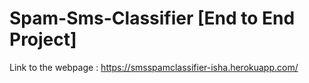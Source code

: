 # Spam-Sms-Classifier [End to End Project]

Link to the webpage :
https://smsspamclassifier-isha.herokuapp.com/
